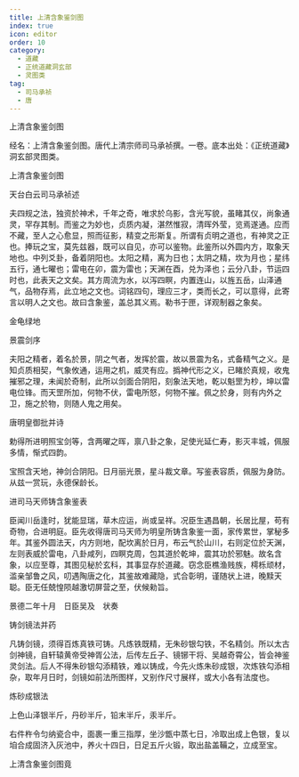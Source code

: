 ```yaml
---
title: 上清含象鉴剑图
index: true
icon: editor
order: 10
category:
  - 道藏
  - 正统道藏洞玄部
  - 灵图类
tag:
  - 司马承祯
  - 唐
---
```


上清含象鉴剑图  

经名：上清含象鉴剑图。唐代上清宗师司马承祯撰。一卷。底本出处：《正统道藏》洞玄部灵图类。  

上清含象鉴剑图  

天台白云司马承祯述  

夫四规之法，独资於神术，千年之奇，唯求於乌影，含光写貌，虽睹其仪，尚象通灵，罕存其制。而鉴之为妙也，贞质内凝，湛然惟寂，清晖外莹，览焉遂通。应而不藏，至人之心愈显，照而征影，精变之形斯复。所谓有贞明之道也，有神灵之正也。捧玩之宝，莫先兹器，既可以自见，亦可以鉴物。此鉴所以外圆内方，取象天地也。中列爻卦，备着阴阳也。太阳之精，离为日也；太阴之精，坎为月也；星纬五行，通七曜也；雷电在卯，震为雷也；天渊在酉，兑为泽也；云分八卦，节运四时也，此表天之文矣。其方周流为水，以泻四瞑，内置连山，以旌五岳，山泽通气，品物存焉，此立地之文也。词铭四句，理应三才，类而长之，可以意得，此寄言以明人之文也。故曰含象鉴，盖总其义焉。勒书于匣，详观制器之象矣。  

金龟绿地  

景震剑序  

夫阳之精者，着名於景，阴之气者，发挥於震，故以景震为名，式备精气之义。是知贞质相契，气象攸通，运用之机，威灵有应。撝神代形之义，已睹於真规，收鬼摧邪之理，未闻於奇制，此所以剑面合阴阳，刻象法天地，乾以魁罡为杪，坤以雷电位锋。而天罡所加，何物不伏，雷电所怒，何物不摧。佩之於身，则有内外之卫，施之於物，则随人鬼之用矣。  

唐明皇御批并诗  

勅得所进明照宝剑等，含两曜之晖，禀八卦之象，足使光延仁寿，影灭丰城，佩服多情，惭式四韵。  

宝照含天地，神剑合阴阳。日月丽光景，星斗裁文章。写鉴表容质，佩服为身防。从兹一赏玩，永德保龄长。  

进司马天师铸含象鉴表  

臣闻川岳逢时，犹能显瑞，草木应运，尚或呈祥。况臣生遇昌朝，长居比屋，苟有奇物，合进明庭。臣先收得唐司马天师为明皇所铸含象鉴一面，家传累世，掌秘多年。其鉴外圆法天，内方则地，配坎离於日月，布云气於山川，右则定位於天渊，左则表威於雷电，八卦咸列，四瞑克周，包其道於乾坤，震其功於邪魅。故名含象，以应至尊，其图见秘於玄科，其事显存於道藏。窃念臣樵渔贱族，樗栎顽材，滥亲邹鲁之风，叨遇陶唐之化，其鉴故难藏隐，式合彰明，谨随状上进，晚黩天聪。臣无任兢惶陨越激切屏营之至，伏候勑旨。  

景德二年十月　日臣吴及　状奏  

铸剑镜法并药  

凡铸剑镜，须得百炼真铁可铸。凡炼铁既精，无朱砂银勾铁，不名精剑。所以太古剑神镜，自轩辕黄帝受神胥公法，后传左丘子、镜铘干将、吴越奇霄公，皆会神鉴灵剑法。后人不得朱砂银勾添精铁，难以铸成，今先火炼朱砂成银，次炼铁勾添相杂，取年月日时，剑镜如前法所图样，又别作尺寸展样，或大小各有法度也。  

炼砂成银法  

上色山泽银半斤，丹砂半斤，铅末半斤，汞半斤。  

右件杵令匀纳瓷合中，面裹一重三指厚，坐沙甑中蒸七日，冷取出成上色银，复以垍合成固济入灰池中，养火十四日，日足五斤火锻，取出盐盖鞴之，立成至宝。  

上清含象鉴剑图竟  
